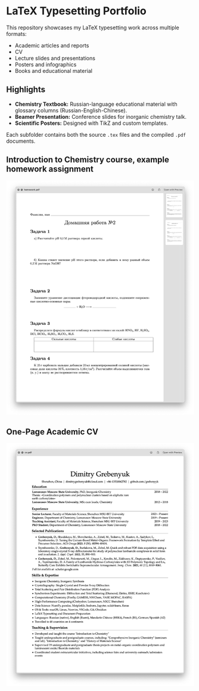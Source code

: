# LaTeX Typesetting Portfolio

This repository showcases my LaTeX typesetting work across multiple formats:
- Academic articles and reports
- CV
- Lecture slides and presentations
- Posters and infographics
- Books and educational material

## Highlights

- **Chemistry Textbook:** Russian-language educational material with glossary columns (Russian-English-Chinese).
- **Beamer Presentation:** Conference slides for inorganic chemistry talk.
- **Scientific Posters:** Designed with TikZ and custom templates.

Each subfolder contains both the source `.tex` files and the compiled `.pdf` documents.

## Introduction to Chemistry course, example homework assignment
[![Homework Preview](chemistry-homework-assignment/homework_preview.png)](chemistry-homework-assignment/homework.pdf)

## One-Page Academic CV
[![CV Preview](academic-cv/cv_preview.png)](academic-cv/cv.pdf)

